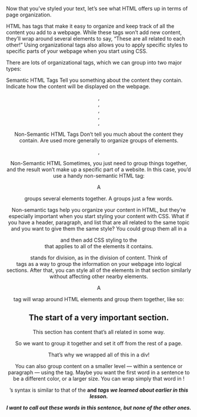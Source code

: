 Now that you’ve styled your text, let’s see what HTML offers up in terms of page organization.

HTML has tags that make it easy to organize and keep track of all the content you add to a webpage. While these tags won’t add new content, they’ll wrap around several elements to say, “These are all related to each other!” Using organizational tags also allows you to apply specific styles to specific parts of your webpage when you start using CSS.

There are lots of organizational tags, which we can group into two major types:

Semantic HTML Tags 
Tell you something about the content they contain.
Indicate how the content will be displayed on the webpage.
<header>, <main>, <footer>, <article>, <aside>, <nav>

Non-Semantic HTML Tags
Don’t tell you much about the content they contain.
Are used more generally to organize groups of elements.
<div>, <span>

Non-Semantic HTML
Sometimes, you just need to group things together, and the result won’t make up a specific part of a website. In this case, you’d use a handy non-semantic HTML tag:

A <div> groups several elements together.
A <span> groups just a few words.

Non-semantic tags help you organize your content in HTML, but they’re especially important when you start styling your content with CSS. What if you have a header, paragraph, and list that are all related to the same topic and you want to give them the same style? You could group them all in a <div> and then add CSS styling to the <div> that applies to all of the elements it contains.

<div> stands for division, as in the division of content. Think of <div> tags as a way to group the information on your webpage into logical sections. After that, you can style all of the elements in that section similarly without affecting other nearby elements.

A <div> tag will wrap around HTML elements and group them together, like so:

<div>
  <h2>The start of a very important section.</h2>
  <p>This section has content that’s all related in some way.</p>
  <p>So we want to group it together and set it off from the rest of a page.</p>
  <p>That’s why we wrapped all of this in a div!</p>
</div>

You can also group content on a smaller level — within a sentence or paragraph — using the <span> tag. Maybe you want the first word in a sentence to be a different color, or a larger size. You can wrap simply that word in <span>!

<span>’s syntax is similar to that of the <strong> and <em> tags we learned about earlier in this lesson.

<p>I want to call out <span>these words</span> in this sentence, but none of the other ones.</p>